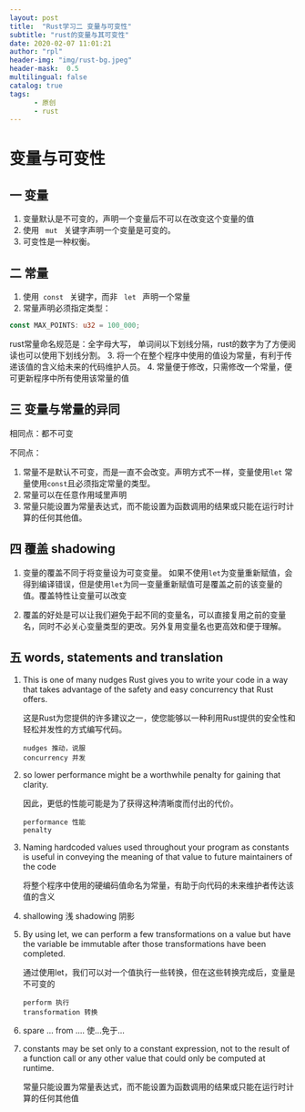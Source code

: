 ```yaml
---
layout: post
title:  "Rust学习二 变量与可变性"
subtitle: "rust的变量与其可变性"
date: 2020-02-07 11:01:21
author: "rpl"
header-img: "img/rust-bg.jpeg"
header-mask:  0.5
multilingual: false
catalog: true
tags:
      - 原创
      - rust
---
```


#  变量与可变性



## 一 变量
1. 变量默认是不可变的，声明一个变量后不可以在改变这个变量的值
2. 使用 <code> mut </code> 关键字声明一个变量是可变的。
3. 可变性是一种权衡。



## 二 常量
1. 使用<code> const </code> 关键字，而非 <code> let </code> 声明一个常量
2. 常量声明必须指定类型：
```rust
const MAX_POINTS: u32 = 100_000;
```
rust常量命名规范是：全字母大写， 单词间以下划线分隔，rust的数字为了方便阅读也可以使用下划线分割。
3. 将一个在整个程序中使用的值设为常量，有利于传递该值的含义给未来的代码维护人员。
4. 常量便于修改，只需修改一个常量，便可更新程序中所有使用该常量的值



## 三 变量与常量的异同
相同点：都不可变

不同点： 
1. 常量不是默认不可变，而是一直不会改变。声明方式不一样，变量使用`let` 常量使用`const`且必须指定常量的类型。
2. 常量可以在任意作用域里声明
3. 常量只能设置为常量表达式，而不能设置为函数调用的结果或只能在运行时计算的任何其他值。



## 四 覆盖 shadowing
1. 变量的覆盖不同于将变量设为可变变量。 如果不使用`let`为变量重新赋值，会得到编译错误，但是使用`let`为同一变量重新赋值可是覆盖之前的该变量的值。覆盖特性让变量可以改变

2. 覆盖的好处是可以让我们避免于起不同的变量名，可以直接复用之前的变量名，同时不必关心变量类型的更改。另外复用变量名也更高效和便于理解。

   

## 五 words,  statements and translation
1. This is one of many nudges Rust gives you to write your code in a way that takes advantage of the safety and easy concurrency that Rust offers.	
	
	这是Rust为您提供的许多建议之一，使您能够以一种利用Rust提供的安全性和轻松并发性的方式编写代码。
	
	```
	nudges 推动，说服
	concurrency 并发
	```
	
2. so lower performance might be a worthwhile penalty for gaining that clarity.

   因此，更低的性能可能是为了获得这种清晰度而付出的代价。

   ```
   performance 性能
   penalty
   ```

3. Naming hardcoded values used throughout your program as constants is useful in conveying the meaning of that value to future maintainers of the code

	将整个程序中使用的硬编码值命名为常量，有助于向代码的未来维护者传达该值的含义

   

4. shallowing 浅  shadowing 阴影

   

5. By using let, we can perform a few transformations on a value but have the variable be immutable after those transformations have been completed.

	通过使用let，我们可以对一个值执行一些转换，但在这些转换完成后，变量是不可变的
	```
	perform 执行
	transformation 转换
	```

   

6. spare ... from ....   使...免于...

   

7. constants may be set only to a constant expression, not to the result of a function call or any other value that could only be computed at runtime.

	常量只能设置为常量表达式，而不能设置为函数调用的结果或只能在运行时计算的任何其他值
